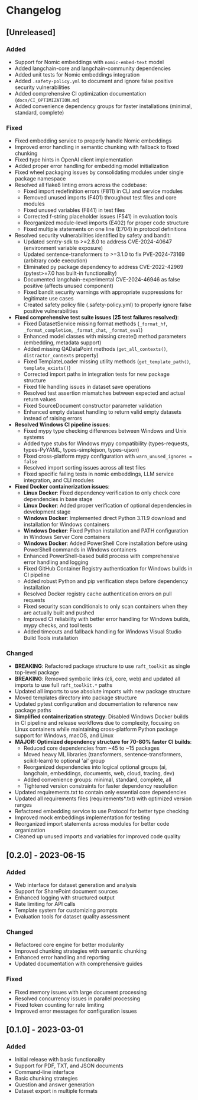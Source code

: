# Changelog

## [Unreleased]

### Added
- Support for Nomic embeddings with `nomic-embed-text` model
- Added langchain-core and langchain-community dependencies
- Added unit tests for Nomic embeddings integration
- Added `.safety-policy.yml` to document and ignore false positive security vulnerabilities
- Added comprehensive CI optimization documentation (`docs/CI_OPTIMIZATION.md`)
- Added convenience dependency groups for faster installations (minimal, standard, complete)

### Fixed
- Fixed embedding service to properly handle Nomic embeddings
- Improved error handling in semantic chunking with fallback to fixed chunking
- Fixed type hints in OpenAI client implementation
- Added proper error handling for embedding model initialization
- Fixed wheel packaging issues by consolidating modules under single package namespace
- Resolved all flake8 linting errors across the codebase:
  - Fixed import redefinition errors (F811) in CLI and service modules
  - Removed unused imports (F401) throughout test files and core modules
  - Fixed unused variables (F841) in test files
  - Corrected f-string placeholder issues (F541) in evaluation tools
  - Reorganized module-level imports (E402) for proper code structure
  - Fixed multiple statements on one line (E704) in protocol definitions
- Resolved security vulnerabilities identified by safety and bandit:
  - Updated sentry-sdk to >=2.8.0 to address CVE-2024-40647 (environment variable exposure)
  - Updated sentence-transformers to >=3.1.0 to fix PVE-2024-73169 (arbitrary code execution)
  - Eliminated py package dependency to address CVE-2022-42969 (pytest>=7.0 has built-in functionality)
  - Documented langchain-experimental CVE-2024-46946 as false positive (affects unused component)
  - Fixed bandit security warnings with appropriate suppressions for legitimate use cases
  - Created safety policy file (.safety-policy.yml) to properly ignore false positive vulnerabilities
- **Fixed comprehensive test suite issues (25 test failures resolved)**:
  - Fixed DatasetService missing format methods (`_format_hf`, `_format_completion`, `_format_chat`, `_format_eval`)
  - Enhanced model classes with missing create() method parameters (embedding, metadata support)
  - Added missing QADataPoint methods (`get_all_contexts()`, `distractor_contexts` property)
  - Fixed TemplateLoader missing utility methods (`get_template_path()`, `template_exists()`)
  - Corrected import paths in integration tests for new package structure
  - Fixed file handling issues in dataset save operations
  - Resolved test assertion mismatches between expected and actual return values
  - Fixed SourceDocument constructor parameter validation
  - Enhanced empty dataset handling to return valid empty datasets instead of raising errors
- **Resolved Windows CI pipeline issues**:
  - Fixed mypy type checking differences between Windows and Unix systems
  - Added type stubs for Windows mypy compatibility (types-requests, types-PyYAML, types-simplejson, types-ujson)
  - Fixed cross-platform mypy configuration with `warn_unused_ignores = false`
  - Resolved import sorting issues across all test files
  - Fixed specific failing tests in nomic embeddings, LLM service integration, and CLI modules
- **Fixed Docker containerization issues**:
  - **Linux Docker**: Fixed dependency verification to only check core dependencies in base stage
  - **Linux Docker**: Added proper verification of optional dependencies in development stage
  - **Windows Docker**: Implemented direct Python 3.11.9 download and installation for Windows containers
  - **Windows Docker**: Fixed Python installation and PATH configuration in Windows Server Core containers
  - **Windows Docker**: Added PowerShell Core installation before using PowerShell commands in Windows containers
  - Enhanced PowerShell-based build process with comprehensive error handling and logging
  - Fixed GitHub Container Registry authentication for Windows builds in CI pipeline
  - Added robust Python and pip verification steps before dependency installation
  - Resolved Docker registry cache authentication errors on pull requests
  - Fixed security scan conditionals to only scan containers when they are actually built and pushed
  - Improved CI reliability with better error handling for Windows builds, mypy checks, and tool tests
  - Added timeouts and fallback handling for Windows Visual Studio Build Tools installation

### Changed
- **BREAKING**: Refactored package structure to use `raft_toolkit` as single top-level package
- **BREAKING**: Removed symbolic links (cli, core, web) and updated all imports to use full `raft_toolkit.*` paths
- Updated all imports to use absolute imports with new package structure
- Moved templates directory into package structure
- Updated pytest configuration and documentation to reference new package paths
- **Simplified containerization strategy**: Disabled Windows Docker builds in CI pipeline and release workflows due to complexity, focusing on Linux containers while maintaining cross-platform Python package support for Windows, macOS, and Linux
- **MAJOR: Optimized dependency structure for 70-80% faster CI builds**:
  - Reduced core dependencies from ~45 to ~15 packages
  - Moved heavy ML libraries (transformers, sentence-transformers, scikit-learn) to optional 'ai' group
  - Reorganized dependencies into logical optional groups (ai, langchain, embeddings, documents, web, cloud, tracing, dev)
  - Added convenience groups: minimal, standard, complete, all
  - Tightened version constraints for faster dependency resolution
- Updated requirements.txt to contain only essential core dependencies
- Updated all requirements files (requirements*.txt) with optimized version ranges
- Refactored embedding service to use Protocol for better type checking
- Improved mock embeddings implementation for testing
- Reorganized import statements across modules for better code organization
- Cleaned up unused imports and variables for improved code quality

## [0.2.0] - 2023-06-15

### Added
- Web interface for dataset generation and analysis
- Support for SharePoint document sources
- Enhanced logging with structured output
- Rate limiting for API calls
- Template system for customizing prompts
- Evaluation tools for dataset quality assessment

### Changed
- Refactored core engine for better modularity
- Improved chunking strategies with semantic chunking
- Enhanced error handling and reporting
- Updated documentation with comprehensive guides

### Fixed
- Fixed memory issues with large document processing
- Resolved concurrency issues in parallel processing
- Fixed token counting for rate limiting
- Improved error messages for configuration issues

## [0.1.0] - 2023-03-01

### Added
- Initial release with basic functionality
- Support for PDF, TXT, and JSON documents
- Command-line interface
- Basic chunking strategies
- Question and answer generation
- Dataset export in multiple formats